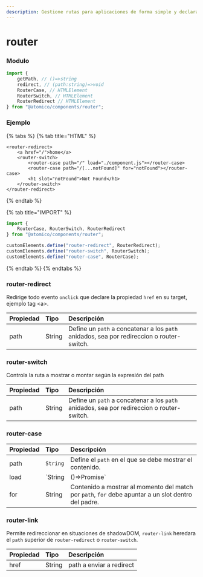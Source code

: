 ```yaml
---
description: Gestione rutas para aplicaciones de forma simple y declarativa
---
```


# router

### Modulo

```javascript
import {
    getPath, // ()=>string
    redirect, // (path:string)=>void
    RouterCase, // HTMLElement
    RouterSwitch, // HTMLElement
    RouterRedirect // HTMLElement
} from "@atomico/components/router";
```

### Ejemplo

{% tabs %}
{% tab title="HTML" %}
```markup
<router-redirect>
    <a href="/">home</a>
    <router-switch>
        <router-case path="/" load="./component.js"></router-case>
        <router-case path="/[...notFound]" for="notFound"></router-case>
        <h1 slot="notFound">Not Found</h1>
    </router-switch>
</router-redirect>
```
{% endtab %}

{% tab title="IMPORT" %}
```javascript
import { 
    RouterCase, RouterSwitch, RouterRedirect
} from "@atomico/components/router";

customElements.define("router-redirect", RouterRedirect);
customElements.define("router-switch", RouterSwitch);
customElements.define("router-case", RouterCase);
```
{% endtab %}
{% endtabs %}

### router-redirect

Redirige todo evento `onclick` que declare la propiedad `href` en su target, ejemplo tag &lt;a&gt;.

| Propiedad | Tipo | Descripción |
| :--- | :--- | :--- |
| path | String | Define un `path` a concatenar a los `path` anidados, sea por redireccion o router-switch. |

### router-switch

Controla la ruta a mostrar o montar según la expresión del path

| Propiedad | Tipo | Descripción |
| :--- | :--- | :--- |
| path | String | Define un `path` a concatenar a los `path` anidados, sea por redireccion o router-switch. |

### router-case

| Propiedad | Tipo | Descripción |
| :--- | :--- | :--- |
| path | `String` | Define el `path` en el que se debe mostrar el contenido. |
| load | `String | ()=>Promise<any>`  | Contenido a importar al momento del match por `path`. |
| for | String | Contenido a mostrar al momento del match por `path`, `for` debe apuntar a un slot dentro del padre. |

### router-link

Permite redireccionar en situaciones de shadowDOM, `router-link` heredara el `path` superior de `router-redirect` o `router-switch`. 

| Propiedad | Tipo | Descripción |
| :--- | :--- | :--- |
| href | String | path a enviar a redirect |



